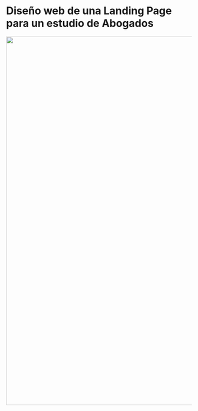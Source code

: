 <h1>Diseño web de una Landing Page para un estudio de Abogados</h1>
<img align="center" width="1000" style="border-radius: 50" src="https://blogger.googleusercontent.com/img/b/R29vZ2xl/AVvXsEj6CIvW1U1kVXOEStyk7KWjFELpKUwkqkzUFEmbwNmLU6fXkk8jeD21EAmwDepLmxHhi87pwq4ZvYKDa0N-mP7OAUEo4wwYOAlZEwvLLh6jJx9PS7HHn2zJ4wT7idld1ClTjdmxGeOOp3nZl3Uj-dcL5jjCcUNWONeqT77V1yeByJcu_HFeMnTwwSLgXHs/s1904/Landing-abogados.png" />
